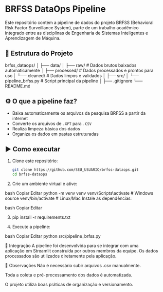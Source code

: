 # BRFSS DataOps Pipeline

Este repositório contém a pipeline de dados do projeto BRFSS (Behavioral Risk Factor Surveillance System), parte de um trabalho acadêmico integrado entre as disciplinas de Engenharia de Sistemas Inteligentes e Aprendizagem de Máquina.

## 📁 Estrutura do Projeto

brfss_dataops/
│
├── data/
│ ├── raw/ # Dados brutos baixados automaticamente
│ ├── processed/ # Dados processados e prontos para uso
│ └── cleaned/ # Dados limpos e validados
│
├── src/
│ └── pipeline_brfss.py # Script principal da pipeline
│
├── .gitignore
└── README.md


## ⚙️ O que a pipeline faz?

- Baixa automaticamente os arquivos da pesquisa BRFSS a partir da internet
- Converte os arquivos de `.XPT` para `.CSV`
- Realiza limpeza básica dos dados
- Organiza os dados em pastas estruturadas

## ▶️ Como executar

1. Clone este repositório:
   ```bash
   git clone https://github.com/SEU_USUARIO/brfss-dataops.git
   cd brfss-dataops

2. Crie um ambiente virtual e ative:

bash
Copiar
Editar
python -m venv venv
venv\Scripts\activate   # Windows
source venv/bin/activate  # Linux/Mac
Instale as dependências:

bash
Copiar
Editar

3. pip install -r requirements.txt

4. Execute a pipeline:

bash
Copiar
Editar
python src/pipeline_brfss.py

🤝 Integração
A pipeline foi desenvolvida para se integrar com uma aplicação em Streamlit construída por outros membros da equipe. Os dados processados são utilizados diretamente pela aplicação.

📌 Observações
Não é necessário subir arquivos .csv manualmente.

Toda a coleta e pré-processamento dos dados é automatizada.

O projeto utiliza boas práticas de organização e versionamento.